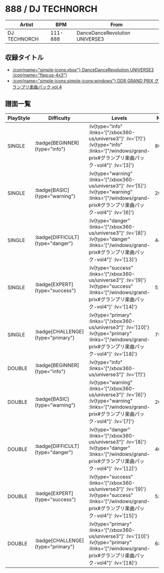 # 888 / DJ TECHNORCH

|Artist|BPM|From|
|------|---|----|
|DJ TECHNORCH|111-888|DanceDanceRevolution UNIVERSE3|

## 収録タイトル

- [ :icon{name="simple-icons:xbox"} DanceDanceRevolution UNIVERSE3 :icon{name="flag:us-4x3"} ](/xbox360-us/universe3)
- [ :icon{name="simple-icons:simple-icons:windows"} DDR GRAND PRIX グランプリ楽曲パック vol.4](/windows/grand-prix#グランプリ楽曲パック-vol4)

## 譜面一覧

|PlayStyle|Difficulty|Levels|Notes|Movie|
|---------|----------|------|-----|-----|
|SINGLE| :badge[BEGINNER]{type="info"} | :lv{type="info" :links='["/xbox360-us/universe3"]' :lv='[?]'}  :lv{type="info" :links='["/windows/grand-prix#グランプリ楽曲パック-vol4"]' :lv='[3]'} |80/6||
|SINGLE| :badge[BASIC]{type="warning"} | :lv{type="warning" :links='["/xbox360-us/universe3"]' :lv='[5]'}  :lv{type="warning" :links='["/windows/grand-prix#グランプリ楽曲パック-vol4"]' :lv='[6]'} |208/10||
|SINGLE| :badge[DIFFICULT]{type="danger"} | :lv{type="danger" :links='["/xbox360-us/universe3"]' :lv='[8]'}  :lv{type="danger" :links='["/windows/grand-prix#グランプリ楽曲パック-vol4"]' :lv='[13]'} |444/24||
|SINGLE| :badge[EXPERT]{type="success"} | :lv{type="success" :links='["/xbox360-us/universe3"]' :lv='[9]'}  :lv{type="success" :links='["/windows/grand-prix#グランプリ楽曲パック-vol4"]' :lv='[14]'} |515/11||
|SINGLE| :badge[CHALLENGE]{type="primary"} | :lv{type="primary" :links='["/xbox360-us/universe3"]' :lv='[10]'}  :lv{type="primary" :links='["/windows/grand-prix#グランプリ楽曲パック-vol4"]' :lv='[18]'} |753/25||
|DOUBLE| :badge[BEGINNER]{type="info"} | :lv{type="info" :links='["/xbox360-us/universe3"]' :lv='[?]'} |||
|DOUBLE| :badge[BASIC]{type="warning"} | :lv{type="warning" :links='["/xbox360-us/universe3"]' :lv='[6]'}  :lv{type="warning" :links='["/windows/grand-prix#グランプリ楽曲パック-vol4"]' :lv='[7]'} |208/10||
|DOUBLE| :badge[DIFFICULT]{type="danger"} | :lv{type="danger" :links='["/xbox360-us/universe3"]' :lv='[8]'}  :lv{type="danger" :links='["/windows/grand-prix#グランプリ楽曲パック-vol4"]' :lv='[12]'} |406/11||
|DOUBLE| :badge[EXPERT]{type="success"} | :lv{type="success" :links='["/xbox360-us/universe3"]' :lv='[9]'}  :lv{type="success" :links='["/windows/grand-prix#グランプリ楽曲パック-vol4"]' :lv='[15]'} |537/21||
|DOUBLE| :badge[CHALLENGE]{type="primary"} | :lv{type="primary" :links='["/xbox360-us/universe3"]' :lv='[10]'}  :lv{type="primary" :links='["/windows/grand-prix#グランプリ楽曲パック-vol4"]' :lv='[18]'} |680/12||
